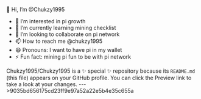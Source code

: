 👋 Hi, I’m @Chukzy1995
- 👀 I’m interested in pi growth 
- 🌱 I’m currently learning mining checklist 
- 💞️ I’m looking to collaborate on pi network 
- 📫 How to reach me @chukzy1995
- 😄 Pronouns: I want to have pi in my wallet 
- ⚡ Fun fact: mining pi 
fun to be with pi network 
  
Chukzy1995/Chukzy1995 is a ✨ special ✨ repository because its `README.md` (this file) appears on your GitHub profile.
You can click the Preview link to take a look at your changes.
--->9035bd656175cd23ff9e97a52a22e5b4e35c655a
